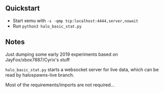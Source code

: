 ## Quickstart

- Start xemu with `-s -qmp tcp:localhost:4444,server,nowait`
- Run `python3 halo_basic_stat.py`

## Notes

Just dumping some early 2019 experiments based on JayFox/xbox7887/Cyrix's stuff

`halo_basic_stat.py` starts a websocket server for live data, which can be read by halospawns-live branch.

Most of the requirements/imports are not required...
